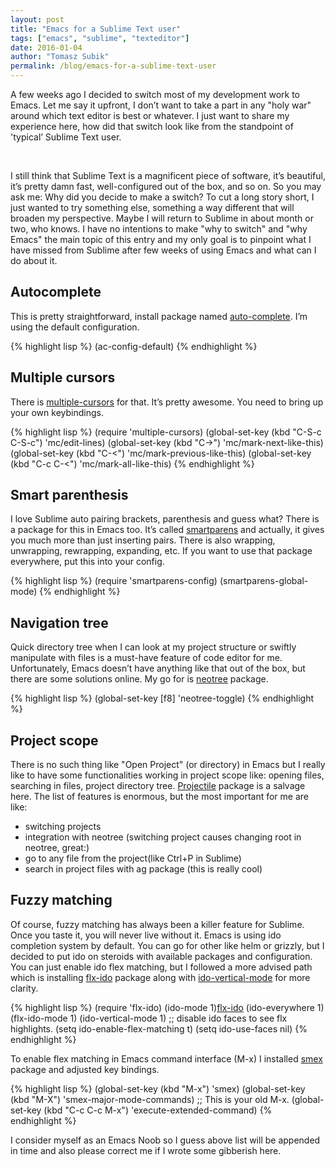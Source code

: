 ```yaml
--- 
layout: post
title: "Emacs for a Sublime Text user"
tags: ["emacs", "sublime", "texteditor"]
date: 2016-01-04
author: "Tomasz Subik"
permalink: /blog/emacs-for-a-sublime-text-user
---
```


A few weeks ago I decided to switch most of my development work to Emacs. Let me say it upfront, I don’t want to take a part in any "holy war" around which text editor is best or whatever. I just want to share my experience here, how did that switch look like from the standpoint of 'typical’ Sublime Text user.

<!--more-->
<br>

I still think that Sublime Text is a magnificent piece of software, it’s beautiful, it’s pretty damn fast, well-configured out of the box, and so on. So you may ask me: Why did you decide to make a switch? To cut a long story short, I just wanted to try something else, something a way different that will broaden my perspective. Maybe I will return to Sublime in about month or two, who knows. I have no intentions to make "why to switch" and "why Emacs" the main topic of this entry and my only goal is to pinpoint what I have missed from Sublime after few weeks of using Emacs and what can I do about it.

## Autocomplete 

This is pretty straightforward, install package named [auto-complete][auto-complete]. I’m using the default configuration.

{% highlight lisp %}
(ac-config-default)
{% endhighlight %}

## Multiple cursors 

There is [multiple-cursors][multiple-cursors] for that. It’s pretty awesome. You need to bring up your own keybindings.

{% highlight lisp %}
(require 'multiple-cursors)
(global-set-key (kbd "C-S-c C-S-c") 'mc/edit-lines)
(global-set-key (kbd "C->") 'mc/mark-next-like-this)
(global-set-key (kbd "C-<") 'mc/mark-previous-like-this)
(global-set-key (kbd "C-c C-<") 'mc/mark-all-like-this)
{% endhighlight %}

## Smart parenthesis 

I love Sublime auto pairing brackets, parenthesis and guess what? There is a package for this in Emacs too. It’s called [smartparens][smartparens] and actually, it gives you much more than just inserting pairs. There is also wrapping, unwrapping, rewrapping, expanding, etc. If you want to use that package everywhere, put this into your config.

{% highlight lisp %}
(require 'smartparens-config)
(smartparens-global-mode)
{% endhighlight %}

## Navigation tree

Quick directory tree when I can look at my project structure or swiftly manipulate with files is a must-have feature of code editor for me. Unfortunately, Emacs doesn’t have anything like that out of the box, but there are some solutions online. My go for is [neotree][neotree] package.

{% highlight lisp %}
(global-set-key [f8] 'neotree-toggle)
{% endhighlight %}

## Project scope

There is no such thing like "Open Project" (or directory) in Emacs but I really like to have some functionalities working in project scope like: opening files, searching in files, project directory tree. [Projectile][projectile] package is a salvage here. The list of features is enormous, but the most important for me are like:

* switching projects
* integration with neotree (switching project causes changing root in neotree, great:)
* go to any file from the project(like Ctrl+P in Sublime)
* search in project files with ag package (this is really cool)

## Fuzzy matching

Of course, fuzzy matching has always been a killer feature for Sublime. Once you taste it, you will never live without it. Emacs is using ido completion system by default. You can go for other like helm or grizzly, but I decided to put ido on steroids with available packages and configuration. You can just enable ido flex matching, but I followed a more advised path which is installing [flx-ido][flx-ido] package along with [ido-vertical-mode][ido-vertical-mode] for more clarity.

{% highlight lisp %}
(require 'flx-ido)
(ido-mode 1)[flx-ido]
(ido-everywhere 1)
(flx-ido-mode 1)
(ido-vertical-mode 1)
;; disable ido faces to see flx highlights.
(setq ido-enable-flex-matching t)
(setq ido-use-faces nil)
{% endhighlight %}

To enable flex matching in Emacs command interface (M-x) I installed [smex][smex] package and adjusted key bindings.

{% highlight lisp %}
(global-set-key (kbd "M-x") 'smex)
(global-set-key (kbd "M-X") 'smex-major-mode-commands)
;; This is your old M-x.
(global-set-key (kbd "C-c C-c M-x") 'execute-extended-command)
{% endhighlight %}

I consider myself as an Emacs Noob so I guess above list will be appended in time and also please correct me if I wrote some gibberish here.

[auto-complete]: https://github.com/auto-complete/auto-complete
[multiple-cursors]: https://github.com/magnars/multiple-cursors.el
[smartparens]: https://github.com/Fuco1/smartparens
[neotree]: https://github.com/jaypei/emacs-neotree
[projectile]: http://batsov.com/projectile/
[ag]: https://github.com/Wilfred/ag.el
[flx-ido]: https://github.com/lewang/flx
[ido-vertical-mode]: https://github.com/creichert/ido-vertical-mode.el
[smex]: https://github.com/nonsequitur/smex
